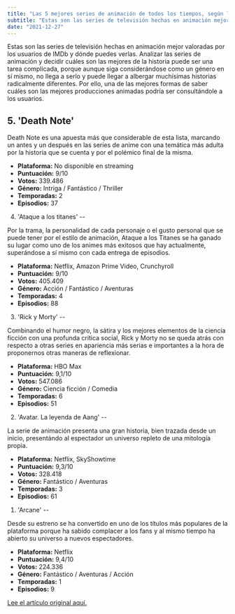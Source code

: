 ```yaml
---
title: "Las 5 mejores series de animación de todos los tiempos, según los espectadores" 
subtitle: "Estas son las series de televisión hechas en animación mejor valoradas por los usuarios de IMDb y dónde puedes verlas."
date: "2021-12-27"
---
```


Estas son las series de televisión hechas en animación mejor valoradas por los usuarios de IMDb y dónde puedes verlas.
Analizar las series de animación y decidir cuáles son las mejores de la historia puede ser una tarea complicada, porque aunque siga considerándose como un género en sí mismo, no llega a serlo y puede llegar a albergar muchísimas historias radicalmente diferentes. Por ello, una de las mejores formas de saber cuáles son las mejores producciones animadas podría ser consultándole a los usuarios.


## 5. 'Death Note' 


Death Note es una apuesta más que considerable de esta lista, marcando un antes y un después en las series de anime con una temática más adulta por la historia que se cuenta y por el polémico final de la misma.

+ **Plataforma:** No disponible en streaming
+ **Puntuación:** 9/10
+ **Votos:** 339.486
+ **Género:** Intriga / Fantástico / Thriller
+ **Temporadas:** 2
+ **Episodios:** 37


4. 'Ataque a los titanes'
--

Por la trama, la personalidad de cada personaje o el gusto personal que se puede tener por el estilo de animación, Ataque a los Titanes se ha ganado su lugar como uno de los animes más exitosos que hay actualmente, superándose a sí mismo con cada entrega de episodios.

+ **Plataforma:** Netflix, Amazon Prime Video, Crunchyroll
+ **Puntuación:** 9/10
+ **Votos:** 405.409
+ **Género:** Acción / Fantástico / Aventuras
+ **Temporadas:** 4
+ **Episodios:** 88

3. 'Rick y Morty'
--

Combinando el humor negro, la sátira y los mejores elementos de la ciencia ficción con una profunda crítica social, Rick y Morty no se queda atrás con respecto a otras series en apariencia más serias e importantes a la hora de proponernos otras maneras de reflexionar. 

+ **Plataforma:** HBO Max
+ **Puntuación:** 9,1/10
+ **Votos:** 547.086
+ **Género:** Ciencia ficción / Comedia
+ **Temporadas:** 6
+ **Episodios:** 51


2. 'Avatar. La leyenda de Aang'
--

La serie de animación presenta una gran historia, bien trazada desde un inicio, presentándo al espectador un universo repleto de una mitología propia.
+ **Plataforma:** Netflix, SkyShowtime
+ **Puntuación:** 9,3/10
+ **Votos:** 328.418
+ **Género:** Fantástico / Aventuras
+ **Temporadas:** 3
+ **Episodios:** 61


1. 'Arcane' 
--

Desde su estreno se ha convertido en uno de los títulos más populares de la plataforma porque ha sabido complacer a los fans y al mismo tiempo ha abierto su universo a nuevos espectadores. 

+ **Plataforma:** Netflix
+ **Puntuación:** 9,4/10
+ **Votos:** 224.336
+ **Género:** Fantástico / Aventuras / Acción
+ **Temporadas:** 1
+ **Episodios:** 9


[Lee el artículo original aquí.](https://www.elespanol.com/series/20230424/mejores-series-animacion/757924347_0.html "")